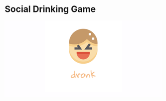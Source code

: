 # Social Drinking Game

<div align="center">
    <img src="assets/feature-graphic.png">
</div>
<br>
